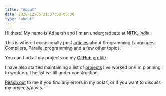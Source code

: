 ```yaml
---
title: "About"
date: 2020-12-05T21:37:58+05:30
type: "about"
---
```


Hi there! My name is Adharsh and I'm an undergraduate at [NITK, India](https://nitk.ac.in).

This is where I occasionally post [articles](/posts) about Programming Languages, Compilers, Parallel programming and a few other topics.

You can find all my projects on my [GitHub profile](https://github.com/adharshkamath/).

I have also started maintaining a list of [projects](/projects) I've worked on/I'm planning to work on. The list is still under construction.

[Reach out](mailto:adharsh.kamath.r+functionalcuriosity@gmail.com) to me if you find any errors in my posts, or if you want to discuss my projects/posts.

